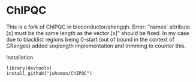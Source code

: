 # ChIPQC

This is a fork of ChIPQC in bioconductor/shengqh. Error: "names' attribute [x] must be the same length as the vector [x]" should be fixed. In my case due to blacklist regions being 0-start (out of bound in the context of GRanges) added seqlength implementation and trimming to counter this.

Installation
```
library(devtools)
install_github("juhomon/ChIPQC")
```

